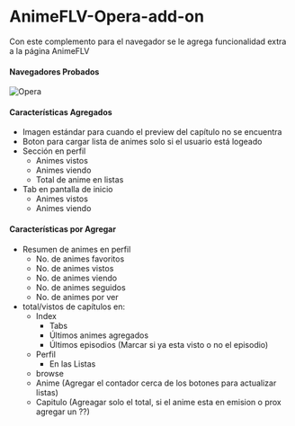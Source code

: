 # AnimeFLV-Opera-add-on

Con este complemento para el navegador se le agrega funcionalidad extra a la página AnimeFLV

#### Navegadores Probados

![Opera](https://img.shields.io/badge/Opera_GX-ff1b2d?logo=opera&logoColor=white)

#### Características Agregados

- Imagen estándar para cuando el preview del capítulo no se encuentra
- Boton para cargar lista de animes solo si el usuario está logeado
- Sección en perfil
  - Animes vistos
  - Animes viendo
  - Total de anime en listas
- Tab en pantalla de inicio
  - Animes vistos
  - Animes viendo

#### Características por Agregar

- Resumen de animes en perfil
  - No. de animes favoritos
  - No. de animes vistos
  - No. de animes viendo
  - No. de animes seguidos
  - No. de animes por ver
- total/vistos de capítulos en:
  - Index
    - Tabs
    - Últimos animes agregados
    - Últimos episodios (Marcar si ya esta visto o no el episodio)
  - Perfil
    - En las Listas
  - browse
  - Anime (Agregar el contador cerca de los botones para actualizar listas)
  - Capitulo (Agreagar solo el total, si el anime esta en emision o prox agregar un ??)